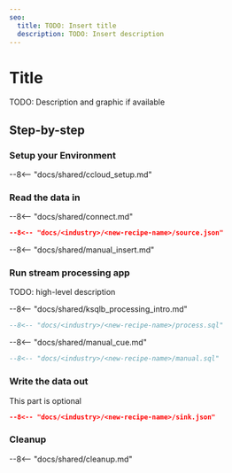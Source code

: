 ```yaml
---
seo:
  title: TODO: Insert title
  description: TODO: Insert description
---
```


# Title

TODO: Description and graphic if available

## Step-by-step

### Setup your Environment

--8<-- "docs/shared/ccloud_setup.md"

### Read the data in

--8<-- "docs/shared/connect.md"

```json
--8<-- "docs/<industry>/<new-recipe-name>/source.json"
```

--8<-- "docs/shared/manual_insert.md"

### Run stream processing app

TODO: high-level description

--8<-- "docs/shared/ksqlb_processing_intro.md"

```sql
--8<-- "docs/<industry>/<new-recipe-name>/process.sql"
```

--8<-- "docs/shared/manual_cue.md"

```sql
--8<-- "docs/<industry>/<new-recipe-name>/manual.sql"
```

### Write the data out

This part is optional

```json
--8<-- "docs/<industry>/<new-recipe-name>/sink.json"
```

### Cleanup

--8<-- "docs/shared/cleanup.md"
